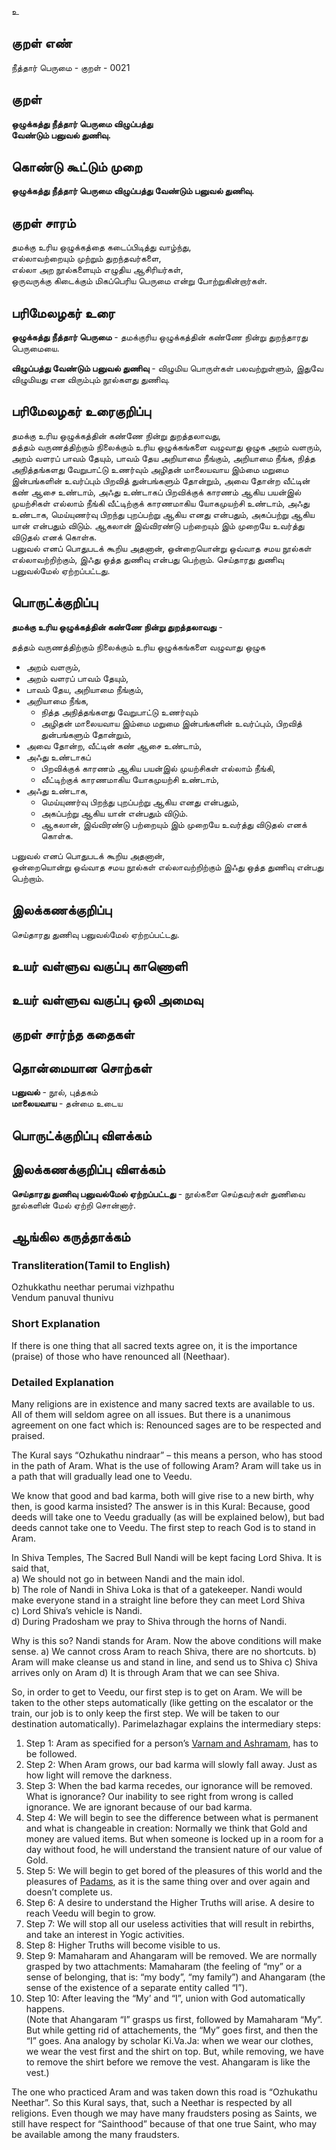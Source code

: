உ

## குறள் எண் 

நீத்தார் பெருமை - குறள் - 0021

## குறள் 

**ஒழுக்கத்து நீத்தார் பெருமை விழுப்பத்து  
வேண்டும் பனுவல் துணிவு.**

## கொண்டு கூட்டும் முறை

**ஒழுக்கத்து நீத்தார் பெருமை விழுப்பத்து வேண்டும் பனுவல் துணிவு.**

## குறள் சாரம் 

தமக்கு உரிய ஒழுக்கத்தை கடைப்பிடித்து வாழ்ந்து,  
எல்லாவற்றையும் முற்றும் துறந்தவர்களை,  
எல்லா அற நூல்களையும் எழுதிய ஆசிரியர்கள்,  
ஒருவருக்கு கிடைக்கும் மிகப்பெரிய பெருமை என்று போற்றுகின்றார்கள்.  

## பரிமேலழகர் உரை

**ஒழுக்கத்து நீத்தார் பெருமை** - தமக்குரிய ஒழுக்கத்தின் கண்ணே நின்று துறந்தாரது பெருமையை.  

**விழுப்பத்து வேண்டும் பனுவல் துணிவு** - விழுமிய பொருள்கள் பலவற்றுள்ளும், இதுவே விழுமியது என விரும்பும் நூல்களது துணிவு.

## பரிமேலழகர் உரைகுறிப்பு   

தமக்கு உரிய ஒழுக்கத்தின் கண்ணே நின்று துறத்தலாவது,  
தத்தம் வருணத்திற்கும் நிலைக்கும் உரிய ஒழுக்கங்களை வழுவாது ஒழுக அறம் வளரும்,  
அறம் வளரப் பாவம் தேயும், பாவம் தேய அறியாமை நீங்கும், அறியாமை நீங்க, நித்த அநித்தங்களது வேறுபாட்டு உணர்வும் அழிதன் மாலையவாய இம்மை மறுமை இன்பங்களின் உவர்ப்பும் பிறவித் துன்பங்களும் தோன்றும், அவை தோன்ற வீட்டின் கண் ஆசை உண்டாம், அஃது உண்டாகப் பிறவிக்குக் காரணம் ஆகிய பயன்இல் முயற்சிகள் எல்லாம் நீங்கி வீட்டிற்குக் காரணமாகிய யோகமுயற்சி உண்டாம், அஃது உண்டாக, மெய்யுணர்வு பிறந்து புறப்பற்று ஆகிய எனது என்பதும், அகப்பற்று ஆகிய யான் என்பதும் விடும். 
ஆகலான் இவ்விரண்டு பற்றையும் இம் முறையே உவர்த்து விடுதல் எனக் கொள்க.  
பனுவல் எனப் பொதுபடக் கூறிய அதனான், ஒன்றையொன்று ஒவ்வாத சமய நூல்கள் எல்லாவற்றிற்கும், இஃது ஒத்த துணிவு என்பது பெற்றாம். 
செய்தாரது துணிவு பனுவல்மேல் ஏற்றப்பட்டது.  

## பொருட்க்குறிப்பு 

**தமக்கு உரிய ஒழுக்கத்தின் கண்ணே நின்று துறத்தலாவது**  -  

தத்தம் வருணத்திற்கும் நிலைக்கும் உரிய ஒழுக்கங்களை வழுவாது ஒழுக  
* அறம் வளரும்,  
* அறம் வளரப் பாவம் தேயும்,  
* பாவம் தேய, அறியாமை நீங்கும்,  
* அறியாமை நீங்க,  
  * நித்த அநித்தங்களது வேறுபாட்டு உணர்வும்  
  * அழிதன் மாலையவாய இம்மை மறுமை இன்பங்களின் உவர்ப்பும், பிறவித் துன்பங்களும் தோன்றும்,  
* அவை தோன்ற, வீட்டின் கண் ஆசை உண்டாம்,  
* அஃது உண்டாகப்  
  * பிறவிக்குக் காரணம் ஆகிய பயன்இல் முயற்சிகள் எல்லாம் நீங்கி,  
  * வீட்டிற்குக் காரணமாகிய யோகமுயற்சி உண்டாம்,  
* அஃது உண்டாக,  
  * மெய்யுணர்வு பிறந்து புறப்பற்று ஆகிய எனது என்பதும்,  
  * அகப்பற்று ஆகிய யான் என்பதும் விடும்.    
  * ஆகலான், இவ்விரண்டு பற்றையும் இம் முறையே உவர்த்து விடுதல் எனக் கொள்க.  

பனுவல் எனப் பொதுபடக் கூறிய அதனான்,  
ஒன்றையொன்று ஒவ்வாத சமய நூல்கள் எல்லாவற்றிற்கும் இஃது ஒத்த துணிவு என்பது பெற்றாம்.  


## இலக்கணக்குறிப்பு  

செய்தாரது துணிவு பனுவல்மேல் ஏற்றப்பட்டது.  

## உயர் வள்ளுவ வகுப்பு காணொளி


## உயர் வள்ளுவ வகுப்பு ஒலி அமைவு 

 
## குறள் சார்ந்த கதைகள் 


## தொன்மையான சொற்கள்

**பனுவல்** - நூல், புத்தகம்   
**மாலையவாய** - தன்மை உடைய 

## பொருட்க்குறிப்பு விளக்கம்


## இலக்கணக்குறிப்பு விளக்கம்

**செய்தாரது துணிவு பனுவல்மேல் ஏற்றப்பட்டது** - நூல்களை செய்தவர்கள் துணிவை நூல்களின் மேல் ஏற்றி சொன்னார்.  

## ஆங்கில கருத்தாக்கம் 

### Transliteration(Tamil to English)   
Ozhukkathu neethar perumai vizhpathu  
Vendum panuval thunivu  

### Short Explanation  
If there is one thing that all sacred texts agree on, it is the importance (praise) of those who have renounced all (Neethaar).

### Detailed Explanation  

Many religions are in existence and many sacred texts are available to us. All of them will seldom agree on all issues. But there is a unanimous agreement on one fact which is: Renounced sages are to be respected and praised.  

The Kural says “Ozhukathu nindraar” – this means a person, who has stood in the path of Aram. What is the use of following Aram? Aram will take us in a path that will gradually lead one to Veedu. 

We know that good and bad karma, both will give rise to a new birth, why then, is good karma insisted? The answer is in this Kural: Because, good deeds will take one to Veedu gradually (as will be explained below), but bad deeds cannot take one to Veedu. The first step to reach God is to stand in Aram.  

In Shiva Temples, The Sacred Bull Nandi will be kept facing Lord Shiva. It is said that,   
a) We should not go in between Nandi and the main idol.   
b) The role of Nandi in Shiva Loka is that of a gatekeeper. Nandi would make everyone stand in a straight line before they can meet Lord Shiva  
c) Lord Shiva’s vehicle is Nandi.   
d) During Pradosham we pray to Shiva through the horns of Nandi.  

Why is this so? Nandi stands for Aram. Now the above conditions will make sense. a) We cannot cross Aram to reach Shiva, there are no shortcuts. b) Aram will make cleanse us and stand in line, and send us to Shiva c) Shiva arrives only on Aram d) It is through Aram that we can see Shiva.  

So, in order to get to Veedu, our first step is to get on Aram. We will be taken to the other steps automatically (like getting on the escalator or the train, our job is to only keep the first step. We will be taken to our destination automatically). Parimelazhagar explains the intermediary steps:  

1.	Step 1: Aram as specified for a person’s [Varnam and Ashramam](https://github.com/anbarasu0504/UyarValluvam/blob/master/README.md#varnashrama-dharmam), has to be followed.  
2.	Step 2: When Aram grows, our bad karma will slowly fall away. Just as how light will remove the darkness.  
3.	Step 3: When the bad karma recedes, our ignorance will be removed. What is ignorance? Our inability to see right from wrong is called ignorance. We are ignorant because of our bad karma.  
4.	Step 4: We will begin to see the difference between what is permanent and what is changeable in creation: Normally we think that Gold and money are valued items. But when someone is locked up in a room for a day without food, he will understand the transient nature of our value of Gold.  
5.	Step 5: We will begin to get bored of the pleasures of this world and the pleasures of [Padams](https://github.com/anbarasu0504/UyarValluvam/blob/master/%E0%AE%AA%E0%AE%BE%E0%AE%B2%E0%AF%8D/1.md#%E0%AE%86%E0%AE%99%E0%AF%8D%E0%AE%95%E0%AE%BF%E0%AE%B2-%E0%AE%B5%E0%AE%BF%E0%AE%B3%E0%AE%95%E0%AF%8D%E0%AE%95%E0%AE%AE%E0%AF%8D), as it is the same thing over and over again and doesn’t complete us.  
6.	Step 6: A desire to understand the Higher Truths will arise. A desire to reach Veedu will begin to grow.  
7.	Step 7: We will stop all our useless activities that will result in rebirths, and take an interest in Yogic activities.   
8.	Step 8: Higher Truths will become visible to us.  
9.	Step 9: Mamaharam and Ahangaram will be removed. We are normally grasped by two attachments: Mamaharam (the feeling of “my” or a sense of belonging, that is: “my body”, “my family”) and Ahangaram (the sense of the existence of a separate entity called “I”).   
10.	Step 10: After leaving the “My’ and “I”, union with God automatically happens.  
(Note  that Ahangaram “I” grasps us first, followed by Mamaharam “My”. But while getting rid of attachements, the “My” goes first, and then the “I” goes. Ana analogy by scholar Ki.Va.Ja: when we wear our clothes, we wear the vest first and the shirt on top. But, while removing, we have to remove the shirt before we remove the vest. Ahangaram is like the vest.)  

The one who practiced Aram and was taken down this road is “Ozhukathu Neethar”. So this Kural says, that, such a Neethar is respected by all religions. Even though we may have many fraudsters posing as Saints, we still have respect for “Sainthood” because of that one true Saint, who may be available among the many fraudsters.  


